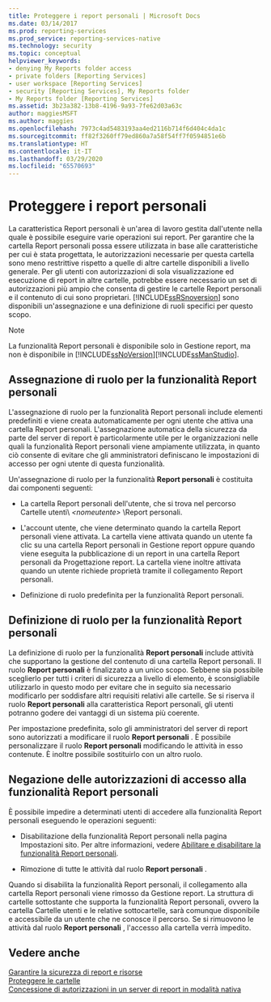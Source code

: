 ```yaml
---
title: Proteggere i report personali | Microsoft Docs
ms.date: 03/14/2017
ms.prod: reporting-services
ms.prod_service: reporting-services-native
ms.technology: security
ms.topic: conceptual
helpviewer_keywords:
- denying My Reports folder access
- private folders [Reporting Services]
- user workspace [Reporting Services]
- security [Reporting Services], My Reports folder
- My Reports folder [Reporting Services]
ms.assetid: 3b23a382-13b8-4196-9a93-7fe62d03a63c
author: maggiesMSFT
ms.author: maggies
ms.openlocfilehash: 7973c4ad5483193aa4ed2116b714f6d404c4da1c
ms.sourcegitcommit: ff82f3260ff79ed860a7a58f54ff7f0594851e6b
ms.translationtype: HT
ms.contentlocale: it-IT
ms.lasthandoff: 03/29/2020
ms.locfileid: "65570693"
---
```

# <a name="secure-my-reports"></a>Proteggere i report personali
  La caratteristica Report personali è un'area di lavoro gestita dall'utente nella quale è possibile eseguire varie operazioni sui report. Per garantire che la cartella Report personali possa essere utilizzata in base alle caratteristiche per cui è stata progettata, le autorizzazioni necessarie per questa cartella sono meno restrittive rispetto a quelle di altre cartelle disponibili a livello generale. Per gli utenti con autorizzazioni di sola visualizzazione ed esecuzione di report in altre cartelle, potrebbe essere necessario un set di autorizzazioni più ampio che consenta di gestire le cartelle Report personali e il contenuto di cui sono proprietari. [!INCLUDE[ssRSnoversion](../../includes/ssrsnoversion-md.md)] sono disponibili un'assegnazione e una definizione di ruoli specifici per questo scopo.  
  
> [!NOTE]
>  La funzionalità Report personali è disponibile solo in Gestione report, ma non è disponibile in [!INCLUDE[ssNoVersion](../../includes/ssnoversion-md.md)][!INCLUDE[ssManStudio](../../includes/ssmanstudio-md.md)].  
  
## <a name="role-assignment-for-my-reports"></a>Assegnazione di ruolo per la funzionalità Report personali  
 L'assegnazione di ruolo per la funzionalità Report personali include elementi predefiniti e viene creata automaticamente per ogni utente che attiva una cartella Report personali. L'assegnazione automatica della sicurezza da parte del server di report è particolarmente utile per le organizzazioni nelle quali la funzionalità Report personali viene ampiamente utilizzata, in quanto ciò consente di evitare che gli amministratori definiscano le impostazioni di accesso per ogni utente di questa funzionalità.  
  
 Un'assegnazione di ruolo per la funzionalità **Report personali** è costituita dai componenti seguenti:  
  
-   La cartella Report personali dell'utente, che si trova nel percorso Cartelle utenti\\ *\<nomeutente>* \Report personali.  
  
-   L'account utente, che viene determinato quando la cartella Report personali viene attivata. La cartella viene attivata quando un utente fa clic su una cartella Report personali in Gestione report oppure quando viene eseguita la pubblicazione di un report in una cartella Report personali da Progettazione report. La cartella viene inoltre attivata quando un utente richiede proprietà tramite il collegamento Report personali.  
  
-   Definizione di ruolo predefinita per la funzionalità Report personali.  
  
## <a name="role-definition-for-my-reports"></a>Definizione di ruolo per la funzionalità Report personali  
 La definizione di ruolo per la funzionalità **Report personali** include attività che supportano la gestione del contenuto di una cartella Report personali. Il ruolo **Report personali** è finalizzato a un unico scopo. Sebbene sia possibile sceglierlo per tutti i criteri di sicurezza a livello di elemento, è sconsigliabile utilizzarlo in questo modo per evitare che in seguito sia necessario modificarlo per soddisfare altri requisiti relativi alle cartelle. Se si riserva il ruolo **Report personali** alla caratteristica Report personali, gli utenti potranno godere dei vantaggi di un sistema più coerente.  
  
 Per impostazione predefinita, solo gli amministratori del server di report sono autorizzati a modificare il ruolo **Report personali** . È possibile personalizzare il ruolo **Report personali** modificando le attività in esso contenute. È inoltre possibile sostituirlo con un altro ruolo.  
  
## <a name="denying-access-to-my-reports"></a>Negazione delle autorizzazioni di accesso alla funzionalità Report personali  
 È possibile impedire a determinati utenti di accedere alla funzionalità Report personali eseguendo le operazioni seguenti:  
  
-   Disabilitazione della funzionalità Report personali nella pagina Impostazioni sito. Per altre informazioni, vedere [Abilitare e disabilitare la funzionalità Report personali](../../reporting-services/report-server/enable-and-disable-my-reports.md).  
  
-   Rimozione di tutte le attività dal ruolo **Report personali** .  
  
 Quando si disabilita la funzionalità Report personali, il collegamento alla cartella Report personali viene rimosso da Gestione report. La struttura di cartelle sottostante che supporta la funzionalità Report personali, ovvero la cartella Cartelle utenti e le relative sottocartelle, sarà comunque disponibile e accessibile da un utente che ne conosce il percorso. Se si rimuovono le attività dal ruolo **Report personali** , l'accesso alla cartella verrà impedito.  
  
## <a name="see-also"></a>Vedere anche  
 [Garantire la sicurezza di report e risorse](../../reporting-services/security/secure-reports-and-resources.md)   
 [Proteggere le cartelle](../../reporting-services/security/secure-folders.md)   
 [Concessione di autorizzazioni in un server di report in modalità nativa](../../reporting-services/security/granting-permissions-on-a-native-mode-report-server.md)  
  
  
